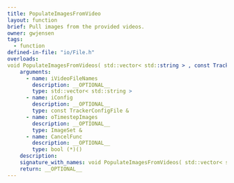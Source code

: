 ```yaml
---
title: PopulateImagesFromVideo
layout: function
brief: Pull images from the provided videos.
owner: gwjensen
tags:
  - function
defined-in-file: "io/File.h"
overloads:
void PopulateImagesFromVideos( std::vector< std::string > , const TrackerConfigFile &, ImageSet &, bool (*)() );:
    arguments:
      - name: iVideoFileNames
        description: __OPTIONAL__
        type: std::vector< std::string >
      - name: iConfig
        description: __OPTIONAL__
        type: const TrackerConfigFile &
      - name: oTimestepImages
        description: __OPTIONAL__
        type: ImageSet &
      - name: CancelFunc
        description: __OPTIONAL__
        type: bool (*)()
    description:
    signature_with_names: void PopulateImagesFromVideos( std::vector< std::string > iVideoFileNames, const TrackerConfigFile& iConfig,  ImageSet& oTimestepImages, bool (*CancelFunc)() );
    return: __OPTIONAL__
---
```

